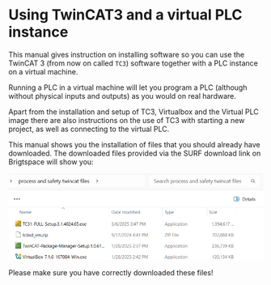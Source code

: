 # Using TwinCAT3 and a virtual PLC instance

This manual gives instruction on installing software so you can use the TwinCAT 3 (from now on called `TC3`) software together with a PLC instance on a virtual machine.

Running a PLC in a virtual machine will let you program a PLC (although without physical inputs and outputs) as you would on real hardware.

Apart from the installation and setup of TC3, Virtualbox and the Virtual PLC image there are also instructions on the use of TC3 with starting a new project, as well as connecting to the virtual PLC.

This manual shows you the installation of files that you should already have downloaded. The downloaded files provided via the SURF download link on Brigtspace will show you:

![TC3 programming files](./twincat3_programming_directory.png)

Please make sure you have correctly downloaded these files!